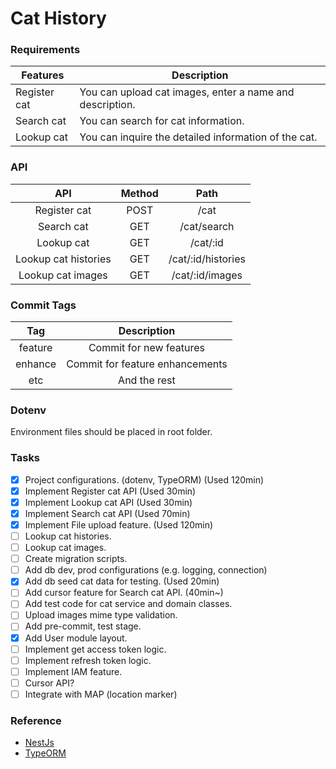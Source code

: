 
# Cat History

### Requirements
| Features     | Description                                              |
|--------------|----------------------------------------------------------|
| Register cat | You can upload cat images, enter a name and description. |
| Search cat   | You can search for cat information.                      |
| Lookup cat   | You can inquire the detailed information of the cat.     |

### API
|      API     | Method |    Path   |
|:------------:|:------:|:---------:|
| Register cat | POST   | /cat     |
| Search cat   | GET    | /cat/search     |
| Lookup cat   | GET    | /cat/:id |
| Lookup cat histories   | GET    | /cat/:id/histories |
| Lookup cat images  | GET    | /cat/:id/images |

### Commit Tags
|   Tag   |           Description           |
|:-------:|:-------------------------------:|
| feature | Commit for new features         |
| enhance | Commit for feature enhancements |
| etc     | And the rest                    |

### Dotenv
Environment files should be placed in root folder.

### Tasks
- [x] Project configurations. (dotenv, TypeORM) (Used 120min)
- [x] Implement Register cat API (Used 30min)
- [x] Implement Lookup cat API (Used 30min)
- [x] Implement Search cat API (Used 70min)
- [x] Implement File upload feature. (Used 120min)
- [ ] Lookup cat histories.
- [ ] Lookup cat images.
- [ ] Create migration scripts.
- [ ] Add db dev, prod configurations (e.g. logging, connection)
- [x] Add db seed cat data for testing. (Used 20min)
- [ ] Add cursor feature for Search cat API. (40min~)
- [ ] Add test code for cat service and domain classes.
- [ ] Upload images mime type validation.
- [ ] Add pre-commit, test stage.
- [x] Add User module layout.
- [ ] Implement get access token logic.
- [ ] Implement refresh token logic.
- [ ] Implement IAM feature.
- [ ] Cursor API?
- [ ] Integrate with MAP (location marker)

### Reference
 * [NestJs](https://docs.nestjs.com/)
 * [TypeORM](https://typeorm.io/#/)
